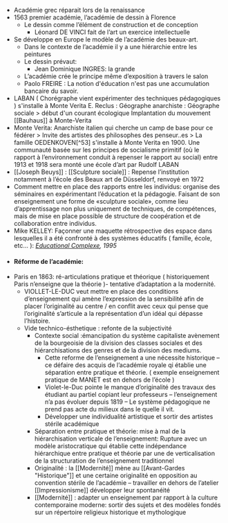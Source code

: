 - Académie grec réparait lors de la renaissance
- 1563 premier académie, l’académie de dessin à Florence
	- Le dessin comme l’élément de construction et de conception
		- Léonard DE VINCI fait de l’art un exercice intellectuelle
- Se développe en Europe le modèle de l’académie des beaux-art.
	- Dans le contexte de l’académie il y a une hiérarchie entre les peintures
	- Le dessin prévaut:
		- Jean Dominique INGRES: la grande
	- L’académie crée le principe même d’exposition à travers le salon
	- Paolo FREIRE : La notion d'éducation n'est pas une accumulation bancaire du savoir.
- LABAN ( Chorégraphe vient expérimenter des techniques pédagogiques ) s'installe à Monte Verita E. Reclus : Géographe anarchiste : Géographe sociale > début d'un courant écologique Implantation du mouvement [[Bauhaus]] à Monte-Verita
- Monte Verita: Anarchiste italien qui cherche un camp de base pour ce fédérer > Invite des artistes des philosophes des penseur..es > La famille OEDENKOVEN[^53] s'installe à Monte Verita en 1900. Une communauté basée sur les principes de socialisme primitif (où le rapport à l’environnement conduit à repenser le rapport au social) entre 1913 et 1918 sera monté une école d’art par Rudolf LABAN
- [[Joseph Beuys]] : [[Sculpture sociale]] : Repense l’institution notamment à l’école des Beaux art de Düsseldorf, renvoyé en 1972
- Comment mettre en place des rapports entre les individus: organise des séminaires en expérimentant l’éducation et la pédagogie. Faisant de son enseignement une forme de «sculpture sociale», comme lieu d’apprentissage non plus uniquement de techniques, de compétences, mais de mise en place possible de structure de coopération et de collaboration entre individus.
- Mike KELLEY: Façonner une maquette rétrospective des espace dans lesquelles il a été confronté à des systèmes éducatifs ( famille, école, etc… ): [*Educational Complexe*](https://whitney.org/collection/works/10293)*, 1995*
- #### <a name="__refheading___toc34406_3754709155"></a>Réforme de l’académie:
- Paris en 1863: ré-articulations pratique et théorique ( historiquement Paris n’enseigne que la théorie )- tentative d’adaptation a la modernité.
	- VIOLLET-LE-DUC veut mettre en place des conditions d’enseignement qui amène l’expression de la sensibilité afin de placer l’originalité au centre / en conflit avec ceux qui pense que l’originalité s’articule a la représentation d’un idéal qui dépasse l’histoire.
	- Vide technico-ésthetique : refonte de la subjectivité
		- Contexte social :émancipation du système capitaliste avènement de la bourgeoisie de la division des classes sociales et des hiérarchisations des genres et de la division des mediums.
			- Cette reforme de l’enseignement a une nécessite historique – ce défaire des acquis de l’académie royale qi établie une séparation entre pratique et théorie.  ( exemple enseignement pratique de MANET est en dehors de l’école )
			- Violet-le-Duc pointe le manque d’originalité des travaux des étudiant au partiel copiant leur professeurs – l’enseignement n’a pas évoluer depuis 1819 – Le système pédagogique ne prend pas acte du milieux dans le quelle il vit.
			- Développer une individualité artistique et sortir des artistes stérile académique
		- Séparation entre pratique et théorie: mise à mal de la hiérarchisation verticale de l’enseignement: Rupture avec un modèle aristocratique qui établie cette indépendance hiérarchique entre pratique et théorie par une de verticalisation de la structuration de l’enseignement traditionnel
		- Originalité : la [[Modernité]] mène au [[Avant-Gardes "Historique"]] et une certaine originalité en opposition au convention stérile de l’académie – travailler en dehors de l’atelier [[Impressionisme]] développer leur spontanéité
		- [[Modernité]] : adapter un enseignement par rapport à la culture contemporaine moderne: sortir des sujets et des modèles fondés sur un répertoire religieux historique et mythologique